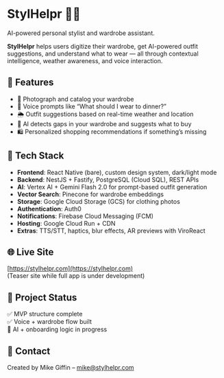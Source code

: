 # StylHelpr 👗🧠

AI-powered personal stylist and wardrobe assistant.

**StylHelpr** helps users digitize their wardrobe, get AI-powered outfit suggestions, and understand what to wear — all through contextual intelligence, weather awareness, and voice interaction.

## 🚀 Features

- 📸 Photograph and catalog your wardrobe
- 🎤 Voice prompts like “What should I wear to dinner?”
- 🌦️ Outfit suggestions based on real-time weather and location
- 🧠 AI detects gaps in your wardrobe and suggests what to buy
- 🛍️ Personalized shopping recommendations if something’s missing

## 🧠 Tech Stack

- **Frontend**: React Native (bare), custom design system, dark/light mode
- **Backend**: NestJS + Fastify, PostgreSQL (Cloud SQL), REST APIs
- **AI**: Vertex AI + Gemini Flash 2.0 for prompt-based outfit generation
- **Vector Search**: Pinecone for wardrobe embeddings
- **Storage**: Google Cloud Storage (GCS) for clothing photos
- **Authentication**: Auth0
- **Notifications**: Firebase Cloud Messaging (FCM)
- **Hosting**: Google Cloud Run + CDN
- **Extras**: TTS/STT, haptics, blur effects, AR previews with ViroReact

## 🌐 Live Site

[https://stylhelpr.com](https://stylhelpr.com)  
(Teaser site while full app is under development)

## 📱 Project Status

✅ MVP structure complete  
✅ Voice + wardrobe flow built  
🚧 AI + onboarding logic in progress  

## 👤 Contact

Created by Mike Giffin – [mike@stylhelpr.com](mailto:mike@stylhelpr.com)
